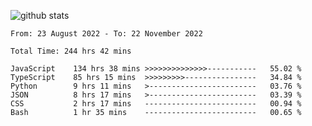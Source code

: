 
![github stats](https://github-readme-stats.vercel.app/api?username=realmahd1&show_icons=true&theme=codeSTACKr&hide_rank=true&count_private=true)

<!--START_SECTION:waka-->

```text
From: 23 August 2022 - To: 22 November 2022

Total Time: 244 hrs 42 mins

JavaScript    134 hrs 38 mins >>>>>>>>>>>>>>-----------   55.02 %
TypeScript    85 hrs 15 mins  >>>>>>>>>----------------   34.84 %
Python        9 hrs 11 mins   >------------------------   03.76 %
JSON          8 hrs 17 mins   >------------------------   03.39 %
CSS           2 hrs 17 mins   -------------------------   00.94 %
Bash          1 hr 35 mins    -------------------------   00.65 %
```

<!--END_SECTION:waka-->

